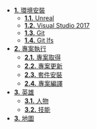 * [**1.** 環境安裝](source/ch1/install.md)
  * [**1.1.** Unreal](source/ch1/unreal.md)
  * [**1.2.** Visual Studio 2017 ](source/ch1/vs.md)
  * [**1.3.** Git]()
  * [**1.4.** Git lfs]()
* [**2.** 專案執行](source/ch2/repo.md)
  * [**2.1.** 專案取得]()
  * [**2.2.** 專案更新]()
  * [**2.3.** 套件安裝]()
  * [**2.4.** 專案編譯]()
* [**3.** 英雄](source/ch3/hero.md)
  * [**3.1.** 人物]()
  * [**3.2.** 技能]()
* [**3.** 地圖](source/ch4/map.md)